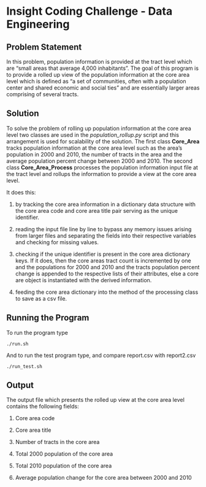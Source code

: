 # Insight Coding Challenge - Data Engineering 

## Problem Statement

In this problem, population information is provided at the tract level which are “small areas that average 4,000 inhabitants”. The goal of this program is to provide a rolled up view of the population information at the core area level which is defined as “a set of communities, often with a population center and shared economic and social ties” and are essentially larger areas comprising of several tracts. 

## Solution

To solve the problem of rolling up population information at the core area level two classes are used in the _population_rollup.py_ script and this arrangement is used for scalability of the solution.  The first class **Core_Area** tracks population information at the core area level such as the area’s population in 2000 and 2010, the number of tracts in the area and the average population percent change between 2000 and 2010. The second class **Core_Area_Process** processes the population information input file at the tract level and rollups the information to provide a view at the core area level. 

It does this:

1. by tracking the core area information in a dictionary data structure with the core area code and core area title pair serving as the unique identifier.

2.	reading the input file line by line to bypass any memory issues arising from larger files and separating the fields into their respective variables and checking for missing values. 

3. checking if the unique identifier is present in the core area dictionary keys. If it does, then the core areas tract count is incremented by one and the populations for 2000 and 2010 and the tracts population percent change is appended to the respective lists of their attributes, else a core are object is instantiated with the derived information. 

4. feeding the core area dictionary into the method of the processing class to save as a csv file. 

## Running the Program

To run the program type 
```
./run.sh
```
And to run the test program type, and compare report.csv with report2.csv
```
./run_test.sh
```
## Output

The output file which presents the rolled up view at the core area level contains the following fields:

1.	Core area code

2.	Core area title

3.	Number of tracts in the core area

4.	Total 2000 population of the core area

5.	Total 2010 population of the core area

6.	Average population change for the core area between 2000 and 2010


